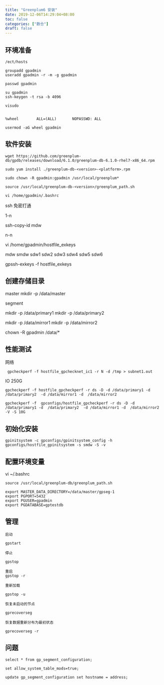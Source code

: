 ```yaml
---
title: "Greenplum6 安装"
date: 2019-12-06T14:29:04+08:00
toc: false
categories: ["数仓"]
draft: false
---
```


## 环境准备

```
/ect/hosts

groupadd gpadmin
useradd gpadmin -r -m -g gpadmin

passwd gpadmin

su gpadmin
ssh-keygen -t rsa -b 4096

visudo


%wheel        ALL=(ALL)       NOPASSWD: ALL

usermod -aG wheel gpadmin

```

## 软件安装

```
wget https://github.com/greenplum-db/gpdb/releases/download/6.1.0/greenplum-db-6.1.0-rhel7-x86_64.rpm

sudo yum install ./greenplum-db-<version>-<platform>.rpm

sudo chown -R gpadmin:gpadmin /usr/local/greenplum*

source /usr/local/greenplum-db-<version>/greenplum_path.sh

vi /home/gpadmin/.bashrc
```


ssh 免密打通

1-n

ssh-copy-id mdw

n-n

vi /home/gpadmin/hostfile_exkeys

mdw
smdw
sdw1
sdw2
sdw3
sdw4
sdw5
sdw6


gpssh-exkeys -f hostfile_exkeys


## 创建存储目录

master 
mkdir -p /data/master

segment

mkdir -p /data/primary1
mkdir -p /data/primary2

mkdir -p /data/mirror1
mkdir -p /data/mirror2

chown -R gpadmin /data/*


## 性能测试

网络
```
 gpcheckperf -f hostfile_gpchecknet_ic1 -r N -d /tmp > subnet1.out
```

IO 250G

```
gpcheckperf -f hostfile_gpcheckperf -r ds -D -d /data/primary1 -d  /data/primary2  -d /data/mirror1 -d  /data/mirror2 

gpcheckperf -f  gpconfigs/hostfile_gpcheckperf -r ds -D -d /data/primary1 -d  /data/primary2  -d /data/mirror1 -d  /data/mirror2 -V -S 10G
```

## 初始化安装

```
gpinitsystem -c gpconfigs/gpinitsystem_config -h gpconfigs/hostfile_gpinitsystem -s smdw -S -v
```

## 配置环境变量

vi ~/.bashrc

```
source /usr/local/greenplum-db/greenplum_path.sh

export MASTER_DATA_DIRECTORY=/data/master/gpseg-1
export PGPORT=5432
export PGUSER=gpadmin
export PGDATABASE=gptestdb
```

## 管理

```
启动

gpstart

停止

gpstop

重启 
gpstop -r

重新加载

gpstop -u

恢复未启动的节点

gprecoverseg

恢复数据重新分布为最初状态

gprecoverseg -r

```


## 问题


```
select * from gp_segment_configuration;

set allow_system_table_mods=true;

update gp_segment_configuration set hostname = address;

```

